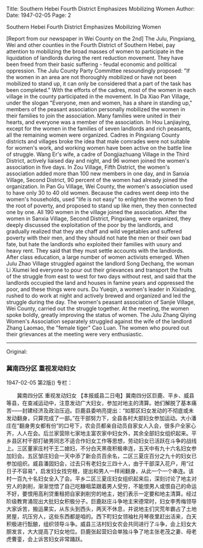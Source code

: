 Title: Southern Hebei Fourth District Emphasizes Mobilizing Women
Author:
Date: 1947-02-05
Page: 2

Southern Hebei Fourth District
	Emphasizes Mobilizing Women

[Report from our newspaper in Wei County on the 2nd] The Julu, Pingxiang, Wei and other counties in the Fourth District of Southern Hebei, pay attention to mobilizing the broad masses of women to participate in the liquidation of landlords during the rent reduction movement. They have been freed from their basic suffering - feudal economic and political oppression. The Julu County Party Committee resoundingly proposed: "If the women in an area are not thoroughly mobilized or have not been mobilized to stand up, it can only be considered that a part of the task has been completed." With the efforts of the cadres, most of the women in each village in the county participated in the movement. In Da Xiao Pan Village, under the slogan "Everyone, men and women, has a share in standing up," members of the peasant association personally mobilized the women in their families to join the association. Many families were united in their hearts, and everyone was a member of the association. In Hou Lanjiaying, except for the women in the families of seven landlords and rich peasants, all the remaining women were organized. Cadres in Pingxiang County districts and villages broke the idea that male comrades were not suitable for women's work, and working women have been active on the battle line of struggle. Wang Er's wife, a cadre of Dongjiazhuang Village in the Third District, actively liaised day and night, and 96 women joined the women's association in five days. In Zou Village, Fifth District, the women's association added more than 100 new members in one day, and in Sanxia Village, Second District, 90 percent of the women had already joined the organization. In Pan Gu Village, Wei County, the women's association used to have only 30 to 40 old women. Because the cadres went deep into the women's households, used "life is not easy" to enlighten the women to find the root of poverty, and proposed to stand up like men, they then connected one by one. All 190 women in the village joined the association. After the women in Sanxia Village, Second District, Pingxiang, were organized, they deeply discussed the exploitation of the poor by the landlords, and gradually realized that they ate chaff and wild vegetables and suffered poverty with their men, and they should not hate the men or their own bad fate, but hate the landlords who exploited their families with usury and heavy rent. They said that they must settle accounts with the landlords. After class education, a large number of women activists emerged. When Julu Zhao Village struggled against the landlord Song Dechang, the woman Li Xiumei led everyone to pour out their grievances and transport the fruits of the struggle from east to west for two days without rest, and said that the landlords occupied the land and houses in famine years and oppressed the poor, and these things were ours. Du Yueqin, a women's leader in Xixiading, rushed to do work at night and actively brewed and organized and led the struggle during the day. The women's peasant association of Sanjie Village, Wei County, carried out the struggle together. At the meeting, the women spoke boldly, greatly improving the status of women. The Julu Zhang Qiying Women's Association separately struggled against the wife of the landlord Zhang Laomao, the "female tiger" Cao Luan. The women who poured out their grievances at the meeting were very enthusiastic.



<hr /> 

Original: 


### 冀南四分区  重视发动妇女

1947-02-05
第2版()
专栏：

　　冀南四分区
    重视发动妇女
    【本报威县二日电】冀南四分区巨鹿、平乡、威县等县，在查减运动中，注意发动广大妇女，参加对地主的清算。她们解脱了基本痛苦——封建经济及政治压迫。巨鹿县委响亮提出：“如那区妇女发动的不彻底或未发动翻身，只算完成了一部。”在干部努力下，全县各村大部妇女参加运动。大小潘庄在“翻身男女都有份”的口号下，农会员都亲自动员自家女人入会，很多户全家心齐，人人在会。后兰家营除七家地主富农家中妇女外，其余全部妇女组织起来。平乡县区村干部打破男同志不适合作妇女工作等思想，劳动妇女已活跃在斗争的战线上。三区董家庄村干王二媳妇，不分白天黑夜积极串连，五天中有九十六名妇女参加妇会。五区邹庄妇会一天中添了新会员百余名，二区三夏庄百分之九十的妇女已参加组织。威县潘固妇会，过去只有老妇女三四十人，由于干部深入花户，用“过日子不容易”，启发妇女找穷根，提出和男人一样闹翻身，从此一个一个串连。该村一百九十名妇女全入了会。平乡二区三夏庄妇女组织起来后，深刻讨论了地主对穷人的剥削，渐渐觉悟了自己吃糠咽菜跟着男人受穷，不能恨男人或恨自己的命运不好，要恨用高利贷重租把自家剥削穷的地主，她们表示一定要和地主清算。经过阶级教育涌现出大批妇女积极分子。巨鹿赵庄斗争地主宋德常时，妇女李秀梅领导大家诉苦，搬运果实，从东头到西头，两天不休息，并说地主们灾荒年霸占了土地房屋，坑压穷人，这些东西都是咱的。西下町妇女领袖杜月琴夜里赶出活来，白天积极进行酝酿，组织领导斗争。威县三洁村妇女农会共同进行了斗争，会上妇女大胆发言，大大提高了妇女地位。巨鹿张起营妇会单独斗争了地主张老茂之妻、母老虎曹銮，会上诉苦妇女非常踊跃。

